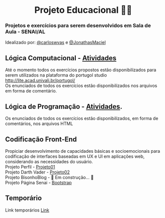<h1 align="center">Projeto Educacional 👨‍💻</h1>
<h3> Projetos e exercícios para serem desenvolvidos em Sala de Aula - SENAI/AL</h3>
Idealizado por: <a href="https://github.com/carloswvas/">@carloswvas</a> e <a href="https://github.com/JonathasMaciel">@JonathasMaciel</a>

## Lógica Computacional - [Atividades](https://github.com/carloswvas/Educacional/tree/main/LogicaComputacional)
Até o momento todos os exercícios propostos estão disponibilizados para serem utilizados na plataforma do portugol studio
http://lite.acad.univali.br/portugol/ <br>
Os enunciados de todos os exercícios estão disponibilizados nos arquivos em forma de comentário.


## Lógica de Programação - [Atividades](https://github.com/carloswvas/Educacional/tree/main/LogicaDeProgramacao).
Os enunciados de todos os exercícios estão disponibilizados, em forma de comentários, nos arquivos HTML


## Codificação Front-End
Propiciar desenvolvimento de capacidades básicas e socioemocionais para codificação de interfaces baseadas em UX e UI em aplicações web, considerando as necessidades do usuário. <br>
Projeto Perfil - [Projeto01](https://github.com/carloswvas/Educacional/tree/main/CodificacaoFrontEnd/projeto01) <br>
Projeto Darth Vader - [Projeto02](https://github.com/carloswvas/Educacional/tree/main/CodificacaoFrontEnd/projeto02) <br>
Projeto BisonhoBlog - 🚧 Em construção... 🚧 <br>
Projeto Página Senai - [Bootstrap](https://github.com/carloswvas/Educacional/tree/main/CodificacaoFrontEnd/Framework/project) <br>

## Temporário 
Link temporários [Link]()
